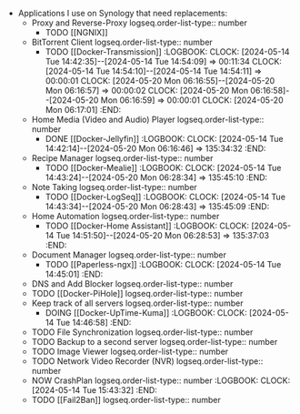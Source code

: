 - Applications I use on Synology that need replacements:
	- Proxy and Reverse-Proxy
	  logseq.order-list-type:: number
		- TODO [[NGNIX]]
	- BitTorrent Client
	  logseq.order-list-type:: number
		- TODO [[Docker-Transmission]]
		  :LOGBOOK:
		  CLOCK: [2024-05-14 Tue 14:42:35]--[2024-05-14 Tue 14:54:09] =>  00:11:34
		  CLOCK: [2024-05-14 Tue 14:54:10]--[2024-05-14 Tue 14:54:11] =>  00:00:01
		  CLOCK: [2024-05-20 Mon 06:16:55]--[2024-05-20 Mon 06:16:57] =>  00:00:02
		  CLOCK: [2024-05-20 Mon 06:16:58]--[2024-05-20 Mon 06:16:59] =>  00:00:01
		  CLOCK: [2024-05-20 Mon 06:17:01]
		  :END:
	- Home Media (Video and Audio) Player
	  logseq.order-list-type:: number
		- DONE [[Docker-Jellyfin]]
		  :LOGBOOK:
		  CLOCK: [2024-05-14 Tue 14:42:14]--[2024-05-20 Mon 06:16:46] =>  135:34:32
		  :END:
	- Recipe Manager
	  logseq.order-list-type:: number
		- TODO [[Docker-Mealie]]
		  :LOGBOOK:
		  CLOCK: [2024-05-14 Tue 14:43:24]--[2024-05-20 Mon 06:28:34] =>  135:45:10
		  :END:
	- Note Taking
	  logseq.order-list-type:: number
		- TODO [[Docker-LogSeq]]
		  :LOGBOOK:
		  CLOCK: [2024-05-14 Tue 14:43:34]--[2024-05-20 Mon 06:28:43] =>  135:45:09
		  :END:
	- Home Automation
	  logseq.order-list-type:: number
		- TODO [[Docker-Home Assistant]]
		  :LOGBOOK:
		  CLOCK: [2024-05-14 Tue 14:51:50]--[2024-05-20 Mon 06:28:53] =>  135:37:03
		  :END:
	- Document Manager
	  logseq.order-list-type:: number
		- TODO [[Paperless-ngx]]
		  :LOGBOOK:
		  CLOCK: [2024-05-14 Tue 14:45:01]
		  :END:
	- DNS and Add Blocker
	  logseq.order-list-type:: number
	- TODO [[Docker-PiHole]]
	  logseq.order-list-type:: number
	- Keep track of all servers
	  logseq.order-list-type:: number
		- DOING [[Docker-UpTime-Kuma]]
		  :LOGBOOK:
		  CLOCK: [2024-05-14 Tue 14:46:58]
		  :END:
	- TODO File Synchronization
	  logseq.order-list-type:: number
	- TODO Backup to a second server
	  logseq.order-list-type:: number
	- TODO Image Viewer
	  logseq.order-list-type:: number
	- TODO Network Video Recorder (NVR)
	  logseq.order-list-type:: number
	- NOW CrashPlan
	  logseq.order-list-type:: number
	  :LOGBOOK:
	  CLOCK: [2024-05-14 Tue 15:43:32]
	  :END:
	- TODO [[Fail2Ban]]
	  logseq.order-list-type:: number